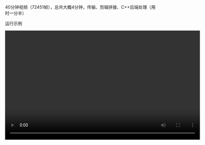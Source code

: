 40分钟视频（72451帧），总共大概4分钟，传输、剪辑拼接、C++后端处理（用时一分半）

运行示例

<video width="640" height="360" controls>
  <source src="./example.mp4" type="video/mp4">
  不支持 video 标签
</video>
